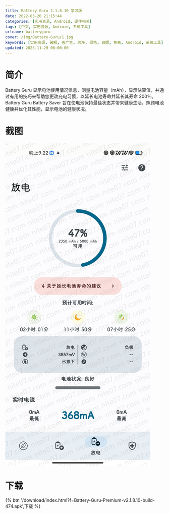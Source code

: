 ```yaml
---
title: Battery Guru 2.1.8.10 学习版
date: 2022-03-20 21:15:44
categories: [实用资源, Android, 硬件相关]
tags: [中文, 实用资源, Android, 系统工具]
urlname: batteryguru
cover: /img/Battery-Guru/1.jpg
keywords: [实用资源, 破解, 去广告, 纯净, 绿色, 白嫖, 免费, Android, 系统工具]
updated: 2023-11-29 06:00:00
---
```


# 简介

Battery Guru 显示电池使用情况信息，测量电池容量（mAh），显示估算值，并通过有用的技巧来帮助您更改充电习惯，以延长电池寿命并延长其寿命 200％。 Battery Guru Battery Saver 旨在使电池保持最佳状态并带来健康生活，照顾电池健康并优化其性能，显示电池的健康状况。

# 截图

![](/img/Battery-Guru/2.jpg)

# 下载

{% btn '/download/index.html?f=Battery-Guru-Premium-v2.1.8.10-build-474.apk',下载 %}
